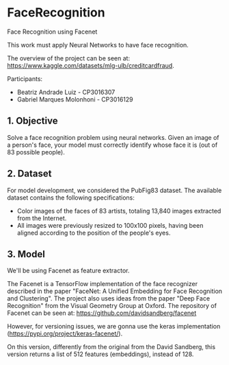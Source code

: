 # FaceRecognition
Face Recognition using Facenet

This work must apply Neural Networks to have face recognition.

The overview of the project can be seen at: https://www.kaggle.com/datasets/mlg-ulb/creditcardfraud.

Participants:
* Beatriz Andrade Luiz - CP3016307
* Gabriel Marques Molonhoni - CP3016129

## 1. Objective

Solve a face recognition problem using neural networks. Given an image of a person's face, your model must correctly identify whose face it is (out of 83 possible people).

## 2. Dataset
For model development, we considered the PubFig83 dataset. The available dataset contains the following specifications:

* Color images of the faces of 83 artists, totaling 13,840 images extracted from the Internet.
* All images were previously resized to 100x100 pixels, having been aligned according to the position of the people's eyes.

## 3. Model
We'll be using Facenet as feature extractor.

The Facenet is a TensorFlow implementation of the face recognizer described in the paper "FaceNet: A Unified Embedding for Face Recognition and Clustering". 
The project also uses ideas from the paper "Deep Face Recognition" from the Visual Geometry Group at Oxford.
The repository of Facenet can be seen at: https://github.com/davidsandberg/facenet

However, for versioning issues, we are gonna use the keras implementation (https://pypi.org/project/keras-facenet/).

On this version, differently from the original from the David Sandberg, this version returns a list of 512 features (embeddings), instead of 128.
